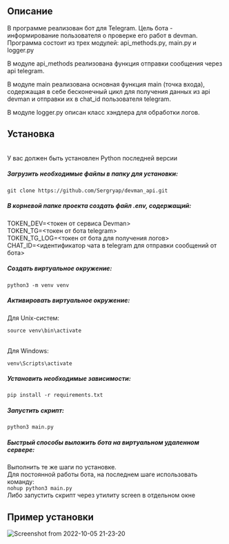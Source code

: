 <h2>Описание</h2>
В программе реализован бот для Telegram.
Цель бота - информирование пользователя о проверке его работ в devman.
Программа состоит из трех модулей: api_methods.py, main.py и logger.py

В модуле api_methods реализована функция отправки сообщения через api telegram.

В модуле main реализована основная функция main (точка входа), содержащая в себе бесконечный цикл для получения 
данных из api devman и отправки их в chat_id пользователя telegram.

В модуле logger.py описан класс хэндлера для обработки логов.

<h2>Установка</h2>
<br> У вас должен быть установлен Python последней версии

##### Загрузить необходимые файлы в папку для установки:

`git clone https://github.com/Sergryap/devman_api.git`

##### В корневой папке проекта создать файл .env, содержащий:
TOKEN_DEV=<токен от сервиса Devman>
<br>TOKEN_TG=<токен от бота telegram>
<br>TOKEN_TG_LOG=<токен от бота для получения логов>
<br>CHAT_ID=<идентификатор чата в telegram для отправки сообщений от бота>

##### Создать виртуальное окружение:
`python3 -m venv venv`
    
##### Активировать виртуальное окружение:
Для Unix-систем:

`source venv\bin\activate`

<br>Для Windows:

`venv\Scripts\activate`
    
#####  Установить необходимые зависимости:

`pip install -r requirements.txt`
    
#####  Запустить скрипт:
`python3 main.py`

##### Быстрый способы выложить бота на виртуальном удаленном сервере:
Выполнить те же шаги по установке.
<br>Для постоянной работы бота, на последнем шаге использовать команду:
<br>`nohup python3 main.py`
<br>Либо запустить скрипт через утилиту screen в отдельном окне

<h2>Пример установки</h2>

![Screenshot from 2022-10-05 21-23-20](https://user-images.githubusercontent.com/99894266/194118086-0df5736e-f6f0-42f5-9413-1552cd62e592.png)
